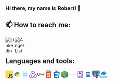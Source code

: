 ### Hi there, my name is Robert! 👋

<!--
**Bapboop/Bapboop** is a ✨ _special_ ✨ repository because its `README.md` (this file) appears on your GitHub profile.

Here are some ideas to get you started:

- 🔭 I’m currently working on ...
- 🌱 I’m currently learning ...
- 👯 I’m looking to collaborate on ...
- 🤔 I’m looking for help with ...
- 💬 Ask me about ...

- 😄 Pronouns: ...
- ⚡ Fun fact: ...
-->
## 📫 How to reach me: 
<p dir="auto"><a href="https://www.linkedin.com/in/robertpopphan/" rel="nofollow"><img align="left" alt="Linkedin" width="30px" src="https://camo.githubusercontent.com/86a93b6653eb5a58d8ec3856ff774e4a13e13d6031a67b57d21768f9882098c6/68747470733a2f2f75706c6f61642e77696b696d656469612e6f72672f77696b6970656469612f636f6d6d6f6e732f7468756d622f632f63612f4c696e6b6564496e5f6c6f676f5f696e697469616c732e706e672f37363870782d4c696e6b6564496e5f6c6f676f5f696e697469616c732e706e67" data-canonical-src="https://upload.wikimedia.org/wikipedia/commons/thumb/c/ca/LinkedIn_logo_initials.png/768px-LinkedIn_logo_initials.png" style="max-width: 100%;"></a>
<a href="https://angel.co/u/robert-popphan" rel="nofollow"><img align="left" alt="Angel List" width="30px" src="https://camo.githubusercontent.com/b09fe6747f4f15aef73e63278bfb1f28dc27246674834c994656c1536f5dae81/68747470733a2f2f656e637279707465642d74626e302e677374617469632e636f6d2f696d616765733f713d74626e3a414e64394763514b71716c7a346a2d65396b53315931344d646a5f304d7635555830797963353963327033532d79704c7a64326e565f45594a3055567442646a64495f4e6b7831556d664926757371703d434155" data-canonical-src="https://encrypted-tbn0.gstatic.com/images?q=tbn:ANd9GcQKqqlz4j-e9kS1Y14Mdj_0Mv5UX0yyc59c2p3S-ypLzd2nV_EYJ0UVtBdjdI_Nkx1UmfI&amp;usqp=CAU" style="max-width: 100%;"></a>
</p>
<br>
<br>


## Languages and tools:
<p><a target="_blank" rel="noopener noreferrer" href="https://raw.githubusercontent.com/github/explore/80688e429a7d4ef2fca1e82350fe8e3517d3494d/topics/javascript/javascript.png"><img align="left" alt="JavaScript" width="25px" src="https://raw.githubusercontent.com/github/explore/80688e429a7d4ef2fca1e82350fe8e3517d3494d/topics/javascript/javascript.png" style="max-width: 100%;"></a></p>


<p><a target="_blank" rel="noopener noreferrer" href="https://raw.githubusercontent.com/github/explore/80688e429a7d4ef2fca1e82350fe8e3517d3494d/topics/python/python.png"><img align="left" alt="Python" width="25px" src="https://raw.githubusercontent.com/github/explore/80688e429a7d4ef2fca1e82350fe8e3517d3494d/topics/python/python.png" style="max-width: 100%;"></a></p>
<p><a target="_blank" rel="noopener noreferrer" href="https://raw.githubusercontent.com/github/explore/80688e429a7d4ef2fca1e82350fe8e3517d3494d/topics/react/react.png"><img align="left" alt="React" width="25px" src="https://raw.githubusercontent.com/github/explore/80688e429a7d4ef2fca1e82350fe8e3517d3494d/topics/react/react.png" style="max-width: 100%;"></a></p>
<p><a target="_blank" rel="noopener noreferrer" href="https://raw.githubusercontent.com/github/explore/80688e429a7d4ef2fca1e82350fe8e3517d3494d/topics/redux/redux.png"><img align="left" alt="Redux" width="25px" src="https://raw.githubusercontent.com/github/explore/80688e429a7d4ef2fca1e82350fe8e3517d3494d/topics/redux/redux.png" style="max-width: 100%;"></a></p>

<p><a target="_blank" rel="noopener noreferrer" href="https://raw.githubusercontent.com/github/explore/80688e429a7d4ef2fca1e82350fe8e3517d3494d/topics/flask/flask.png"><img align="left" alt="Flask" width="25px" src="https://raw.githubusercontent.com/github/explore/80688e429a7d4ef2fca1e82350fe8e3517d3494d/topics/flask/flask.png" style="max-width: 100%;"></a></p>



<p><a target="_blank" rel="noopener noreferrer" href="https://raw.githubusercontent.com/github/explore/80688e429a7d4ef2fca1e82350fe8e3517d3494d/topics/html/html.png"><img align="left" alt="HTML5" width="25px" src="https://raw.githubusercontent.com/github/explore/80688e429a7d4ef2fca1e82350fe8e3517d3494d/topics/html/html.png" style="max-width: 100%;"></a></p>
<p><a target="_blank" rel="noopener noreferrer" href="https://raw.githubusercontent.com/github/explore/80688e429a7d4ef2fca1e82350fe8e3517d3494d/topics/css/css.png"><img align="left" alt="CSS" width="25px" src="https://raw.githubusercontent.com/github/explore/80688e429a7d4ef2fca1e82350fe8e3517d3494d/topics/css/css.png" style="max-width: 100%;"></a></p>
<p><a target="_blank" rel="noopener noreferrer" href="https://raw.githubusercontent.com/github/explore/80688e429a7d4ef2fca1e82350fe8e3517d3494d/topics/nodejs/nodejs.png"><img align="left" alt="Node.js" width="25px" src="https://raw.githubusercontent.com/github/explore/80688e429a7d4ef2fca1e82350fe8e3517d3494d/topics/nodejs/nodejs.png" style="max-width: 100%;"></a></p>
<!-- <p><a target="_blank" rel="noopener noreferrer" href="https://raw.githubusercontent.com/github/explore/80688e429a7d4ef2fca1e82350fe8e3517d3494d/topics/git/git.png"><img align="left" alt="Git" width="25px" src="https://raw.githubusercontent.com/github/explore/80688e429a7d4ef2fca1e82350fe8e3517d3494d/topics/git/git.png" style="max-width: 100%;"></a></p> -->
<p><a target="_blank" rel="noopener noreferrer" href="https://raw.githubusercontent.com/github/explore/80688e429a7d4ef2fca1e82350fe8e3517d3494d/topics/express/express.png"><img align="left" alt="Express" width="25px" src="https://raw.githubusercontent.com/github/explore/80688e429a7d4ef2fca1e82350fe8e3517d3494d/topics/express/express.png" style="max-width: 100%;"></a></p>
<p><a target="_blank" rel="noopener noreferrer" href="https://raw.githubusercontent.com/github/explore/cb661bc288627f05a5ac4187b00495fd8048c9fa/topics/heroku/heroku.png"><img align="left" alt="Heroku" width="25px" src="https://raw.githubusercontent.com/github/explore/cb661bc288627f05a5ac4187b00495fd8048c9fa/topics/heroku/heroku.png" style="max-width: 100%;"></a></p>

<p><a target="_blank" rel="noopener noreferrer" href="https://raw.githubusercontent.com/github/explore/80688e429a7d4ef2fca1e82350fe8e3517d3494d/topics/sql/sql.png"><img align="left" alt="SQL" width="25px" src="https://raw.githubusercontent.com/github/explore/80688e429a7d4ef2fca1e82350fe8e3517d3494d/topics/sql/sql.png" style="max-width: 100%;"></a></p>
<p><a target="_blank" rel="noopener noreferrer" href="https://raw.githubusercontent.com/github/explore/80688e429a7d4ef2fca1e82350fe8e3517d3494d/topics/postgresql/postgresql.png"><img align="left" alt="PostgreSQL" width="25px" src="https://raw.githubusercontent.com/github/explore/80688e429a7d4ef2fca1e82350fe8e3517d3494d/topics/postgresql/postgresql.png" style="max-width: 100%;"></a></p>
<p><a target="_blank" rel="noopener noreferrer" href="https://raw.githubusercontent.com/github/explore/80688e429a7d4ef2fca1e82350fe8e3517d3494d/topics/docker/docker.png"><img align="left" alt="Docker" width="25px" src="https://raw.githubusercontent.com/github/explore/80688e429a7d4ef2fca1e82350fe8e3517d3494d/topics/docker/docker.png" style="max-width: 100%;"></a></p>
<!-- <p><a target="_blank" rel="noopener noreferrer" href="https://camo.githubusercontent.com/d3563008ac544a830a26cd54e8add19decb3299ef11712c071b44c8d01ec8ac2/68747470733a2f2f63646e332e69636f6e66696e6465722e636f6d2f646174612f69636f6e732f696e6669636f6e732f3531322f6769746875622e706e67"><img align="left" alt="GitHub" width="30px" src="https://camo.githubusercontent.com/d3563008ac544a830a26cd54e8add19decb3299ef11712c071b44c8d01ec8ac2/68747470733a2f2f63646e332e69636f6e66696e6465722e636f6d2f646174612f69636f6e732f696e6669636f6e732f3531322f6769746875622e706e67" data-canonical-src="https://cdn3.iconfinder.com/data/icons/inficons/512/github.png" style="max-width: 100%;"></a></p> -->
